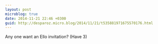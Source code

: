 ```yaml
---
layout: post
microblog: true
date: 2014-11-21 22:46 +0300
guid: http://desparoz.micro.blog/2014/11/21/t535881971675570176.html
---
```

Any one want an Ello invitation? (Have 3)
